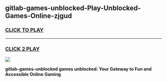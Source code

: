 
## gitlab-games-unblocked-Play-Unblocked-Games-Online-zjgud
<h3>
<a href="https://premium76.site?title=gitlab-games-unblocked&ref=25A">CLICK TO PLAY</a></h3>
<hr>

<h3>
<a href="https://premium76.site?title=gitlab-games-unblocked&ref=25A">CLICK 2 PLAY</a>
  
</h3>

<a href="https://premium76.site?title=gitlab-games-unblocked&ref=25A"><img src="https://clearcache.store/games.png"></a>


**gitlab-games-unblocked games unblocked: Your Gateway to Fun and Accessible Online Gaming**
